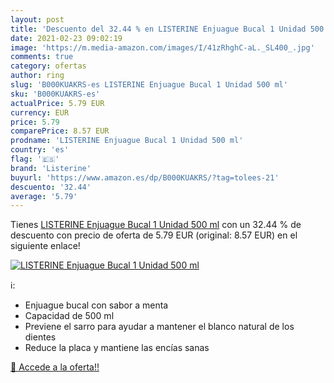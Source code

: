 ```yaml
---
layout: post
title: 'Descuento del 32.44 % en LISTERINE Enjuague Bucal 1 Unidad 500 ml'
date: 2021-02-23 09:02:19
image: 'https://m.media-amazon.com/images/I/41zRhghC-aL._SL400_.jpg'
comments: true
category: ofertas
author: ring
slug: 'B000KUAKRS-es LISTERINE Enjuague Bucal 1 Unidad 500 ml'
sku: 'B000KUAKRS-es'
actualPrice: 5.79 EUR
currency: EUR
price: 5.79
comparePrice: 8.57 EUR
prodname: 'LISTERINE Enjuague Bucal 1 Unidad 500 ml'
country: 'es'
flag: '🇪🇸'
brand: 'Listerine'
buyurl: 'https://www.amazon.es/dp/B000KUAKRS/?tag=tolees-21'
descuento: '32.44'
average: '5.79'
---
```


Tienes [LISTERINE Enjuague Bucal 1 Unidad 500 ml](https://www.amazon.es/dp/B000KUAKRS/?tag=tolees-21) con un 32.44 % de descuento con precio de oferta de 5.79 EUR (original: 8.57 EUR) en el siguiente enlace!

[![LISTERINE Enjuague Bucal 1 Unidad 500 ml](https://m.media-amazon.com/images/I/41zRhghC-aL._SL400_.jpg)](https://www.amazon.es/dp/B000KUAKRS/?tag=tolees-21)

ℹ️:

- Enjuague bucal con sabor a menta
- Capacidad de 500 ml
- Previene el sarro para ayudar a mantener el blanco natural de los dientes
- Reduce la placa y mantiene las encías sanas

[🛒 Accede a la oferta!!](https://www.amazon.es/dp/B000KUAKRS/?tag=tolees-21)
